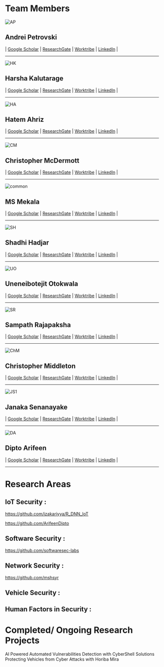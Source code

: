 # Team Members

![AP](https://user-images.githubusercontent.com/125314333/218660933-aff958e4-31ec-429b-a1e5-fec89252176c.jpg) 

## Andrei Petrovski
| [Google Scholar](<https://scholar.google.com/citations?user=fiQw0fAAAAAJ&hl=en>) | [ResearchGate](<https://www.researchgate.net/profile/Andrei-Petrovski>) | [Worktribe](<https://rgu-repository.worktribe.com/person/152554/andrei-petrovski>) | [LinkedIn](<https://www.linkedin.com/in/andrei-petrovski-2920874>) | 

***************************************************************************************************************


![HK](https://user-images.githubusercontent.com/125314333/218662155-9c704521-2fed-41dd-82a8-6f33693c2dfd.png)

## Harsha Kalutarage
| [Google Scholar](<>) | [ResearchGate](<https://www.researchgate.net/profile/Harsha_Kalutarage>) | [Worktribe](<https://rgu-repository.worktribe.com/person/171481/harsha-kalutarage>) | [LinkedIn](<https://www.linkedin.com/in/harshakumaralk/>) | 

***************************************************************************************************************


![HA](https://user-images.githubusercontent.com/125314333/218663500-2bd561e6-d769-49d3-bd08-549b91919b4c.jpg)

## Hatem Ahriz
| [Google Scholar](<>) | [ResearchGate](<https://www.researchgate.net/profile/Hatem-Ahriz>) | [Worktribe](<https://rgu-repository.worktribe.com/person/77282/hatem-ahriz>) | [LinkedIn](<https://www.linkedin.com/in/hatem-ahriz/>) | 

***************************************************************************************************************


![CM](https://user-images.githubusercontent.com/125314333/218664211-72c5ae1a-2e68-4632-890b-02d0b54029f5.jpg)

## Christopher McDermott
| [Google Scholar](<https://scholar.google.com/citations?hl=en&user=XEdIws4AAAAJ>) | [ResearchGate](<https://www.researchgate.net/profile/Christopher-Mcdermott-4>) | [Worktribe](<https://rgu-repository.worktribe.com/person/109136/christopher-mcdermott>) | [LinkedIn](<https://www.linkedin.com/in/christopher-d-mcdermott-b4549b46/>) | 

***************************************************************************************************************


![common](https://user-images.githubusercontent.com/125314333/218665412-541925e2-47ef-47d0-85ad-22448d3d9b55.jpg)

## MS Mekala
| [Google Scholar](<https://scholar.google.com/citations?hl=en&user=bw1ymskAAAAJ>) | [ResearchGate](<https://www.researchgate.net/profile/M-S-Mekala>) | [Worktribe](<>) | [LinkedIn](<https://www.linkedin.com/in/m-s-mekala-42a940111/>) | 

***************************************************************************************************************


![SH](https://user-images.githubusercontent.com/125314333/218664507-01cb796c-aa31-4160-8c9c-bbb3ff71d1c4.jpg)

## Shadhi Hadjar 
| [Google Scholar](<https://scholar.google.com/citations?hl=en&user=zlPFWs0AAAAJ>) | [ResearchGate](<https://www.researchgate.net/profile/Muhammad-Shadi-Hajar>) | [Worktribe](<>) | [LinkedIn](<>) | 

***************************************************************************************************************

![UO](https://user-images.githubusercontent.com/125314333/218666240-7523f76b-6fd9-4647-80a3-496d1b22d3d6.jpg)

## Uneneibotejit Otokwala
| [Google Scholar](<https://scholar.google.com/citations?hl=en&user=dAH04FsAAAAJ>) | [ResearchGate](<https://www.researchgate.net/profile/Uneneibotejit-Otokwala>) | [Worktribe](<https://rgu-repository.worktribe.com/person/871416/uneneibotejit-otokwala>) | [LinkedIn](<https://www.linkedin.com/in/uneneibotejit-otokwala-47506a62/>) | 

***************************************************************************************************************


![SR](https://user-images.githubusercontent.com/125314333/218666769-bd42ccc6-82a7-4cfc-86e9-8822280b9838.jpg)

## Sampath Rajapaksha
| [Google Scholar](<>) | [ResearchGate](<https://www.researchgate.net/profile/Sampath-Rajapaksha-3>) | [Worktribe](<https://rgu-repository.worktribe.com/person/977537/sampath-rajapaksha-r-wasala-mudiyanselage-polwatte-gedara>) | [LinkedIn](<https://www.linkedin.com/in/sampath-rajapaksha-30476227/>) | 

***************************************************************************************************************


![ChM](https://user-images.githubusercontent.com/125314333/218667511-bf470758-56f3-44b0-890f-bfdf4b5a1daf.jpg)

## Christopher Middleton
| [Google Scholar](<>) | [ResearchGate](<>) | [Worktribe](<https://rgu-repository.worktribe.com/person/977443/christopher-middleton>) | [LinkedIn](<https://www.linkedin.com/in/chris-middleton-49007a206/>) | 

***************************************************************************************************************


![JS1](https://user-images.githubusercontent.com/125314333/218667728-152115a5-943c-41e3-8b91-d0561ced3232.jpg)

## Janaka Senanayake
| [Google Scholar](<https://scholar.google.com/citations?user=ztO6SEMAAAAJ&hl=en>) | [ResearchGate](<https://www.researchgate.net/profile/Janaka-Senanayake-2>) | [Worktribe](<https://rgu-repository.worktribe.com/person/1168102/janaka-senanayake>) | [LinkedIn](<https://www.linkedin.com/in/janaka-senanayake-01059825/>) | 

***************************************************************************************************************


![DA](https://user-images.githubusercontent.com/125314333/218668067-2bc06b5e-b1c3-4fa3-9dbc-7afa6a4b0381.jpg)

## Dipto Arifeen
| [Google Scholar](<https://scholar.google.com/citations?hl=en&user=nIV0P9oAAAAJ>) | [ResearchGate](<https://www.researchgate.net/profile/Murshedul-Arifeen>) | [Worktribe](<https://rgu-repository.worktribe.com/person/1456645/dipto-arifeen>) | [LinkedIn](<https://www.linkedin.com/in/murshedul-arifeen-dipto/>) | 

***************************************************************************************************************



# Research Areas

## IoT Security : 
<https://github.com/izakariyya/R_DNN_IoT>

<https://github.com/ArifeenDipto>


## Software Security : 
<https://github.com/softwaresec-labs>


## Network Security : 
<https://github.com/mshsyr>

## Vehicle Security : 


## Human Factors in Security : 


# Completed/ Ongoing Research Projects
AI Powered Automated Vulnerabilities Detection with CyberShell Solutions
Protecting Vehicles from Cyber Attacks with Horiba Mira
